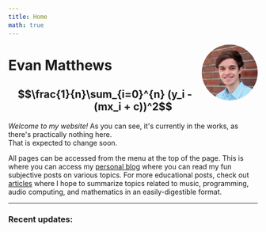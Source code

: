 ```yaml
---
title: Home
math: true
---
```



<img src="img/profile.JPG" style="max-width:22.5%;min-width:40px;float:right; border-radius:50%;" alt="picture" />

# Evan Matthews

## $$\frac{1}{n}\sum_{i=0}^{n} (y_i - (mx_i + c))^2$$

<i>Welcome to my website!</i> As you can see, it's currently in the works, as there's practically nothing here.<br> That is expected to change soon.

All pages can be accessed from the menu at the top of the page. This is where you can access my [personal blog](/note/) where you can read my fun subjective posts on various topics. For more educational posts, check out [articles](/post/) where I hope to summarize topics related to music, programming, audio computing, and mathematics in an easily-digestible format.

<hr></hr>

### Recent updates:
